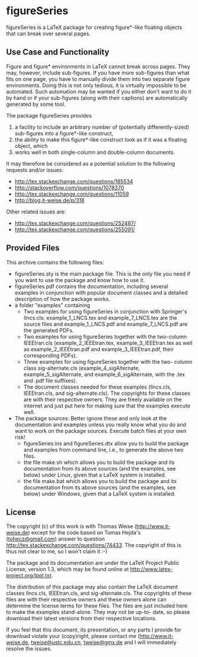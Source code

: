 figureSeries
============

figureSeries is a LaTeX package for creating figure*-like floating
objects that can break over several pages.

Use Case and Functionality
--------------------------
Figure and figure* environments in LaTeX cannot break across pages.
They may, however, include sub-figures. If you have more sub-figures
than what fits on one page, you have to manually divide them into
two separate figure environments. Doing this is not only tedious, it
is virtually impossible to be automated. Such automation may be wanted
if you either don't want to do it by hand or if your sub-figures
(along with their captions) are automatically generated by some tool.

The package figureSeries provides
  1. a facility to include an arbitrary number of (potentially
     differently-sized) sub-figures into a figure*-like construct,
  2. the ability to make this figure*-like construct look as if it
     was a floating object, which
  3. works well in both single-column and double-column documents.
  
It may therefore be considered as a potential solution to the following
requests and/or issues: 
  * http://tex.stackexchange.com/questions/185534
  * http://stackoverflow.com/questions/1078370
  * http://tex.stackexchange.com/questions/11059
  * http://blog.it-weise.de/p/318

Other related issues are:
  * http://tex.stackexchange.com/questions/252487/
  * http://tex.stackexchange.com/questions/255091/

Provided Files
--------------
This archive contains the following files:
  * figureSeries.sty is the main package file. This is the only file
    you need if you want to use the package and know how to use it.
  * figureSeries.pdf contains the documentation, including several
    examples in conjunction with popular document classes and a
    detailed description of how the package works.
  * a folder "examples" containing  
    - Two examples for using figureSeries in conjunction with
      Springer's llncs.cls: example_1_LNCS.tex and example_7_LNCS.tex
      are the source files and example_1_LNCS.pdf and
      example_7_LNCS.pdf are the generated PDFs.
    - Two examples for using figureSeries together with the two-column
      IEEEtran.cls (example_2_IEEEtran.tex, example_3_IEEEtran.tex as
      well as example_2_IEEEtran.pdf and example_3_IEEEtran.pdf, their
      corresponding PDFs).
    - Three examples for using figureSeries together with the two-
      column class sig-alternate.cls (example_4_sigAlternate,
      example_5_sigAlternate, and example_6_sigAlternate, with the
      .tex and .pdf file suffixes).
    - The document classes needed for these examples (llncs.cls,
      IEEEtran.cls, and sig-alternate.cls). The copyrights for these
      classes are with their respective owners. They are freely
      available on the internet and just put here for making sure that
      the examples execute well.
  * The package sources: Better ignore these and only look at the
    documentation and examples unless you really know what you do and
    want to work on the package sources. Execute batch files at your
    own risk!
    - figureSeries.ins and figureSeries.dtx allow you to build the
      package and examples from command line, i.e., to generate the
      above two files.
    - the file make.sh which allows you to build the package and its
      documentation from its above sources (and the examples, see
      below) under Linux, given that a LaTeX system is installed.
    - the file make.bat which allows you to build the package and its
      documentation from its above sources (and the examples, see
      below) under Windows, given that a LaTeX system is installed.

License
-------
The copyright (c) of this work is with Thomas Weise
(http://www.it-weise.de) except for the code based on Tomas Hejda's
(tohecz@gmail.com) answer to question
http://tex.stackexchange.com/questions/74433. The copyright of this is
thus not clear to me, so I won't claim it :-)

The package and its documentation are under the LaTeX Project Public
License, version 1.3, which may be found online at
http://www.latex-project.org/lppl.txt.

The distribution of this package may also contain the LaTeX document
classes llncs.cls, IEEEtran.cls, and sig-alternate.cls. The copyrights
of these files are with their respective owners and these owners alone
can determine the license terms for these files. The files are just
included here to make the examples stand-alone. They may not be up-to-
date, so please download their latest versions from their respective
locations.

If you feel that this document, its presentation, or any parts I
provide for download violate your (copy)right, please contact me
(http://www.it-weise.de, tweise@ustc.edu.cn, tweise@gmx.de and I will
immediately resolve the issues.
